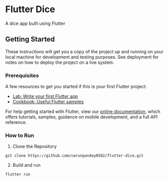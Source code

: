 # Flutter Dice

A dice app built using Flutter

## Getting Started

These instructions will get you a copy of the project up and running on your local machine for development and testing purposes. See deployment for notes on how to deploy the project on a live system.

### Prerequisites

A few resources to get you started if this is your first Flutter project:

- [Lab: Write your first Flutter app](https://flutter.dev/docs/get-started/codelab)
- [Cookbook: Useful Flutter samples](https://flutter.dev/docs/cookbook)

For help getting started with Flutter, view our
[online documentation](https://flutter.dev/docs), which offers tutorials,
samples, guidance on mobile development, and a full API reference.

### How to Run

1. Clone the Repository

```
git clone https://github.com/varunpandey0502/flutter-dice.git
```

2. Build and run

```
flutter run
```
